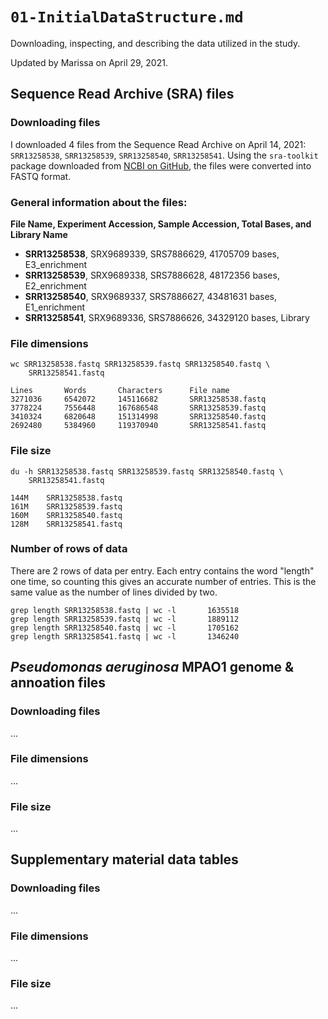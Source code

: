 # `01-InitialDataStructure.md`

Downloading, inspecting, and describing the data utilized in the study.

Updated by Marissa on April 29, 2021.


## Sequence Read Archive (SRA) files

### Downloading files

I downloaded 4 files from the Sequence Read Archive on April 14, 2021: `SRR13258538`, `SRR13258539`, `SRR13258540`, `SRR13258541`. Using the `sra-toolkit` package downloaded from [NCBI on GitHub](https://github.com/ncbi/sra-tools/wiki), the files were converted into FASTQ format.      



### General information about the files:

**File Name, Experiment Accession, Sample Accession, Total Bases, and Library Name**

* **SRR13258538**, SRX9689339, SRS7886629, 41705709 bases, E3_enrichment
* **SRR13258539**, SRX9689338, SRS7886628, 48172356 bases, E2_enrichment
* **SRR13258540**, SRX9689337, SRS7886627, 43481631 bases, E1_enrichment
* **SRR13258541**, SRX9689336, SRS7886626, 34329120 bases, Library

### File dimensions

	wc SRR13258538.fastq SRR13258539.fastq SRR13258540.fastq \
		SRR13258541.fastq

	Lines		Words		Characters		File name
	3271036 	6542072 	145116682 		SRR13258538.fastq
	3778224 	7556448 	167686548 		SRR13258539.fastq
	3410324 	6820648 	151314998 		SRR13258540.fastq
	2692480 	5384960 	119370940 		SRR13258541.fastq

### File size

	du -h SRR13258538.fastq SRR13258539.fastq SRR13258540.fastq \
		SRR13258541.fastq
			
	144M	SRR13258538.fastq
	161M	SRR13258539.fastq
	160M	SRR13258540.fastq
	128M	SRR13258541.fastq

### Number of rows of data 
There are 2 rows of data per entry. Each entry contains the word "length" one time, so counting this gives an accurate number of entries. This is the same value as the number of lines divided by two.

	grep length SRR13258538.fastq | wc -l 		1635518
	grep length SRR13258539.fastq | wc -l 		1889112
	grep length SRR13258540.fastq | wc -l 		1705162
	grep length SRR13258541.fastq | wc -l 		1346240
	
	
## *Pseudomonas aeruginosa* MPAO1 genome & annoation files

### Downloading files

...

### File dimensions
...

### File size

...


## Supplementary material data tables

### Downloading files

...

### File dimensions
...

### File size

...